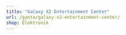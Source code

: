 ```yaml
---
title: "Galaxy X2 Entertainment Center"
url: /ganta/galaxy-x2-entertainment-center/
shop: Elektronik
---
```

